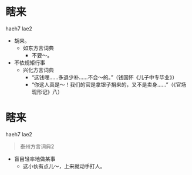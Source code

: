 # 瞎来
haeh7 lae2
+ 胡来。
  * 如东方言词典
    - 不要～。
+ 不依规矩行事
  * 兴化方言词典
    - “这钱哩……多退少补……不会～的。”（钱国怀《儿子中专毕业》）
    - “你这人真是～！我们的官是拿银子捐来的，又不是卖身……”（《官场现形记》八）

# 瞎来
haeh7 lae2
> 泰州方言词典2
- 盲目轻率地做某事
  - 这小伙有点儿～，上来就动手打人。
